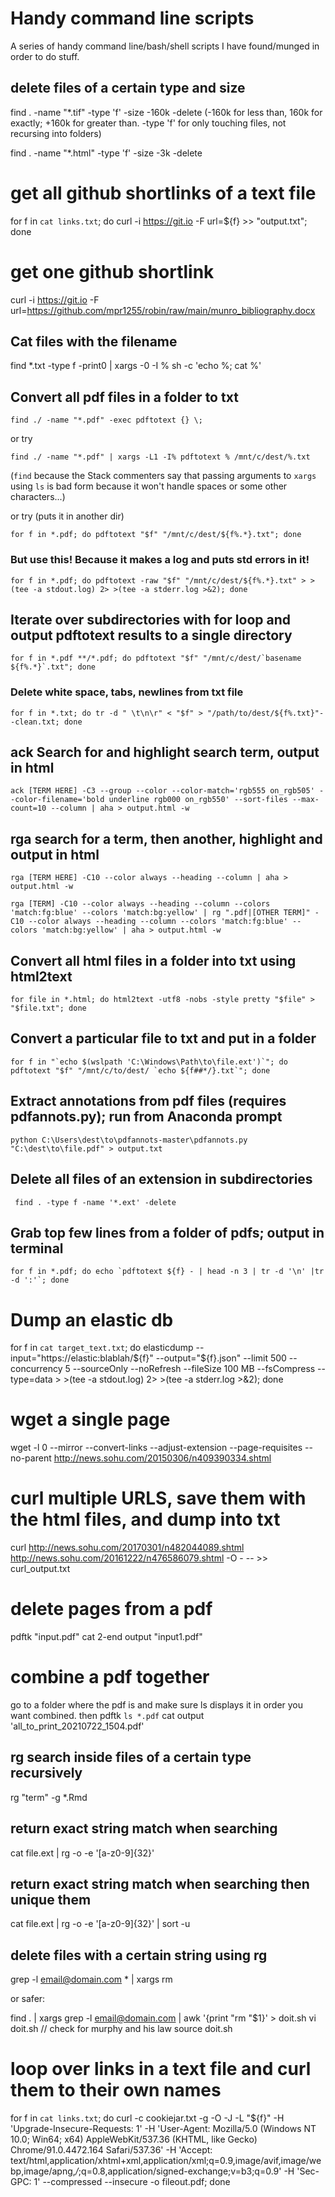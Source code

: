 # Handy command line scripts
A series of handy command line/bash/shell scripts I have found/munged in order to do stuff. 

## delete files of a certain type and size
find . -name "*.tif" -type 'f' -size -160k -delete
(-160k for less than, 160k for exactly; +160k for greater than. -type 'f' for only touching files, not recursing into folders)

find . -name "*.html" -type 'f' -size -3k -delete

# get all github shortlinks of a text file
for f in `cat links.txt`; do curl -i https://git.io -F url=${f} >> "output.txt"; done

# get one github shortlink
curl -i https://git.io -F url=https://github.com/mpr1255/robin/raw/main/munro_bibliography.docx


## Cat files with the filename
find *.txt -type f -print0 | xargs -0 -I % sh -c 'echo %; cat %'

## Convert all pdf files in a folder to txt
```
find ./ -name "*.pdf" -exec pdftotext {} \;
```

or try
```
find ./ -name "*.pdf" | xargs -L1 -I% pdftotext % /mnt/c/dest/%.txt
```
(`find` because the Stack commenters say that passing arguments to `xargs` using `ls` is bad form because it won't handle spaces or some other characters...)

or try (puts it in another dir)
```
for f in *.pdf; do pdftotext "$f" "/mnt/c/dest/${f%.*}.txt"; done
```

### But use this! Because it makes a log and puts std errors in it!
```
for f in *.pdf; do pdftotext -raw "$f" "/mnt/c/dest/${f%.*}.txt" > >(tee -a stdout.log) 2> >(tee -a stderr.log >&2); done
```

## Iterate over subdirectories with for loop and output pdftotext results to a single directory
```
for f in *.pdf **/*.pdf; do pdftotext "$f" "/mnt/c/dest/`basename ${f%.*}`.txt"; done
```

### Delete white space, tabs, newlines from txt file
```
for f in *.txt; do tr -d " \t\n\r" < "$f" > "/path/to/dest/${f%.txt}"--clean.txt; done
```

## ack Search for and highlight search term, output in html
```
ack [TERM HERE] -C3 --group --color --color-match='rgb555 on_rgb505' --color-filename='bold underline rgb000 on_rgb550' --sort-files --max-count=10 --column | aha > output.html -w
```

## rga search for a term, then another, highlight and output in html
```
rga [TERM HERE] -C10 --color always --heading --column | aha > output.html -w

rga [TERM] -C10 --color always --heading --column --colors 'match:fg:blue' --colors 'match:bg:yellow' | rg ".pdf|[OTHER TERM]" -C10 --color always --heading --column --colors 'match:fg:blue' --colors 'match:bg:yellow' | aha > output.html -w
```



## Convert all html files in a folder into txt using html2text
```
for file in *.html; do html2text -utf8 -nobs -style pretty "$file" > "$file.txt"; done
```

## Convert a particular file to txt and put in a folder
```
for f in "`echo $(wslpath 'C:\Windows\Path\to\file.ext')`"; do pdftotext "$f" "/mnt/c/to/dest/ `echo ${f##*/}.txt`"; done
```

## Extract annotations from pdf files (requires pdfannots.py); run from Anaconda prompt
```
python C:\Users\dest\to\pdfannots-master\pdfannots.py "C:\dest\to\file.pdf" > output.txt
```

## Delete all files of an extension in subdirectories
```
 find . -type f -name '*.ext' -delete
```

## Grab top few lines from a folder of pdfs; output in terminal

```
for f in *.pdf; do echo `pdftotext ${f} - | head -n 3 | tr -d '\n' |tr -d ':'`; done
```

# Dump an elastic db
for f in `cat target_text.txt`; do elasticdump --input="https://elastic:blablah/${f}" --output="${f}.json" --limit 500 --concurrency 5 --sourceOnly --noRefresh --fileSize 100 MB --fsCompress --type=data > >(tee -a stdout.log) 2> >(tee -a stderr.log >&2); done


# wget a single page 
wget -l 0 --mirror --convert-links --adjust-extension --page-requisites --no-parent http://news.sohu.com/20150306/n409390334.shtml

# curl multiple URLS, save them with the html files, and dump into txt
curl http://news.sohu.com/20170301/n482044089.shtml http://news.sohu.com/20161222/n476586079.shtml -O - -- >> curl_output.txt


# delete pages from a pdf
pdftk "input.pdf" cat 2-end output "input1.pdf"

# combine a pdf together
go to a folder where the pdf is and make sure ls displays it in order you want combined. then 
pdftk `ls *.pdf` cat output 'all_to_print_20210722_1504.pdf'

## rg search inside files of a certain type recursively 
rg "term" -g *.Rmd

## return exact string match when searching
cat file.ext | rg -o -e '[a-z0-9]{32}' 

## return exact string match when searching then unique them
cat file.ext | rg -o -e '[a-z0-9]{32}' | sort -u

## delete files with a certain string using rg 
grep -l email@domain.com * | xargs rm

or safer:

find . | xargs grep -l email@domain.com | awk '{print "rm "$1}' > doit.sh
vi doit.sh // check for murphy and his law
source doit.sh

# loop over links in a text file and curl them to their own names
for f in `cat links.txt`; do curl -c cookiejar.txt -g -O -J -L "${f}"   -H 'Upgrade-Insecure-Requests: 1'   -H 'User-Agent: Mozilla/5.0 (Windows NT 10.0; Win64; x64) AppleWebKit/537.36 (KHTML, like Gecko) Chrome/91.0.4472.164 Safari/537.36'   -H 'Accept: text/html,application/xhtml+xml,application/xml;q=0.9,image/avif,image/webp,image/apng,*/*;q=0.8,application/signed-exchange;v=b3;q=0.9'   -H 'Sec-GPC: 1'   --compressed   --insecure -o fileout.pdf; done